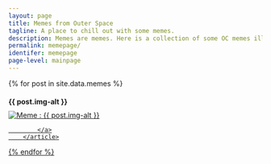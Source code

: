 ```yaml
---
layout: page
title: Memes from Outer Space
tagline: A place to chill out with some memes.
description: Memes are memes. Here is a collection of some OC memes illustrating the life of a researcher, existential difficulties of an astronomer, and cute baby cheetahs.
permalink: memepage/
identifer: memepage
page-level: mainpage
---
```

<!-- This the page where memes will appear.

![Astrophysicist with telescope dying star](assets/images/memes/dyingstarmeme1.jpg)

Astrophysicist with telescope. -->

<div style="width: 90%" class="posts">
{% for post in site.data.memes %}
<article>
    <h4 style="margin-bottom: 10px;">{{ post.img-alt }}</h4>
       <a href="{{ post.img-src | absolute_url }}" target="_blank" class="image"><img src="{{ post.img-thumb | absolute_url }}" alt="Meme : {{ post.img-alt }}" data-echo="{{ post.img-src | absolute_url  }}" />
                
            </a>
        </article>
  {% endfor %}
</div>

